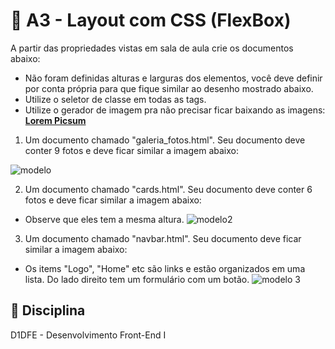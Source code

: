 # 🏫 A3 - Layout com CSS (FlexBox)

A partir das propriedades vistas em sala de aula crie os documentos abaixo: 
- Não foram definidas alturas e larguras dos elementos, você deve definir por conta própria para que fique similar ao desenho mostrado abaixo.
- Utilize o seletor de classe em todas as tags.
- Utilize o gerador de imagem pra não precisar ficar baixando as imagens: **[Lorem Picsum](https://picsum.photos/)**

1. Um documento chamado "galeria_fotos.html". Seu documento deve conter 9 fotos e deve ficar similar a imagem abaixo:

![modelo](https://github.com/matheusrmatiaspos/D1DFE-A3-Layout-Css-Flexbox/assets/161660766/58f2b746-b59d-45b9-bacf-537c55408d96)

2. Um documento chamado "cards.html". Seu documento deve conter 6 fotos e deve ficar similar a imagem abaixo:
- Observe que eles tem a mesma altura.
![modelo2](https://github.com/matheusrmatiaspos/D1DFE-A3-Layout-Css-Flexbox/assets/161660766/c15a5dc2-9abd-4764-ab9a-7b2ae547d8f1)


3. Um documento chamado "navbar.html". Seu documento deve ficar similar a imagem abaixo: 
- Os items "Logo", "Home" etc são links e estão organizados em uma lista. Do lado direito tem um formulário com um botão.
![modelo 3](https://github.com/matheusrmatiaspos/D1DFE-A3-Layout-Css-Flexbox/assets/161660766/29832cff-f3ee-4ce1-851c-1aa977060566)

## 📒 Disciplina
D1DFE - Desenvolvimento Front-End I